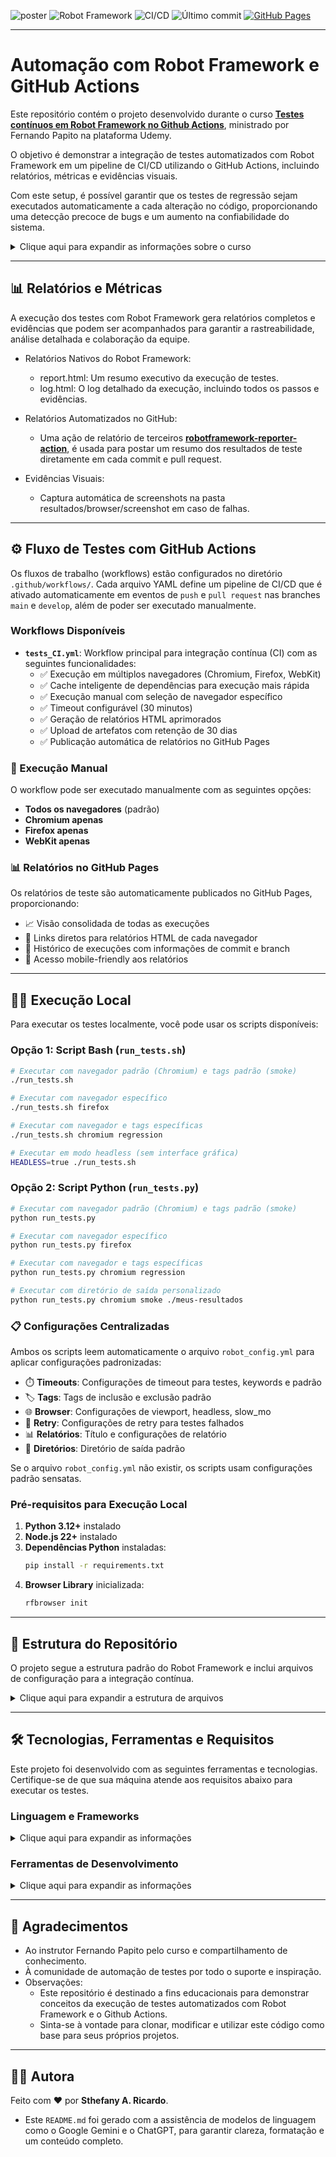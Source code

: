 ![poster](./.github/poster.png)
![Robot Framework](https://img.shields.io/badge/Robot_Framework-Testing-04C38E?logo=robotframework) ![CI/CD](https://img.shields.io/github/actions/workflow/status/sthefanyricardo/robot-actions/tests_CI.yml?label=CI/CD&logo=github) ![Último commit](https://img.shields.io/github/last-commit/sthefanyricardo/robot-actions?label=Último%20commit&style=flat&logo=git) [![GitHub Pages](https://img.shields.io/badge/GitHub-Pages-blue?logo=github)](https://sthefanyricardo.github.io/robot-actions/)


---

# Automação com Robot Framework e GitHub Actions

Este repositório contém o projeto desenvolvido durante o curso [**Testes contínuos em Robot Framework no Github Actions**](https://www.udemy.com/course/testes-continuos-em-robot-framework-no-github-actions/), ministrado por Fernando Papito na plataforma Udemy.

O objetivo é demonstrar a integração de testes automatizados com Robot Framework em um pipeline de CI/CD utilizando o GitHub Actions, incluindo relatórios, métricas e evidências visuais.

Com este setup, é possível garantir que os testes de regressão sejam executados automaticamente a cada alteração no código, proporcionando uma detecção precoce de bugs e um aumento na confiabilidade do sistema.

<details>
<summary> Clique aqui para expandir as informações sobre o curso </summary>
  
  ## 🎯 Objetivo

  O principal objetivo deste projeto é construir um fluxo de trabalho (workflow) de testes contínuos que:
  - 🔄 Automatize a execução dos testes de regressão do Robot Framework.
  - ⚙️ Utilize o GitHub Actions para orquestrar o pipeline de testes.
  - 📊 Gere relatórios, screenshots e métricas para evidenciar a execução dos testes.

  ## 📑 Conteúdo do Curso
  
  Durante este treinamento, você aprenderá a construir e otimizar um fluxo de trabalho de testes contínuos no GitHub Actions, criando um histórico robusto de testes de regressão, acompanhado de relatórios detalhados e evidências visuais essenciais.
  
  O curso aborda os seguintes conceitos:
  - Boas práticas de Testes Contínuos.
  - Habilidades de DevOps.
  - Boas práticas para a implementação de testes automatizados com Robot Framework.
  - Como executar testes de regressão no GitHub Actions.

</details>

---

## 📊 Relatórios e Métricas

A execução dos testes com Robot Framework gera relatórios completos e evidências que podem ser acompanhados para garantir a rastreabilidade, análise detalhada e colaboração da equipe.

- Relatórios Nativos do Robot Framework:
  - report.html: Um resumo executivo da execução de testes.
  - log.html: O log detalhado da execução, incluindo todos os passos e evidências.

- Relatórios Automatizados no GitHub:
  - Uma ação de relatório de terceiros [**robotframework-reporter-action**](https://github.com/joonvena/robotframework-reporter-action), é usada para postar um resumo dos resultados de teste diretamente em cada commit e pull request.

- Evidências Visuais:
  - Captura automática de screenshots na pasta resultados/browser/screenshot em caso de falhas.
  
---

## ⚙️ Fluxo de Testes com GitHub Actions

Os fluxos de trabalho (workflows) estão configurados no diretório ```.github/workflows/```. Cada arquivo YAML define um pipeline de CI/CD que é ativado automaticamente em eventos de ```push``` e ```pull request``` nas branches ```main``` e ```develop```, além de poder ser executado manualmente.

### Workflows Disponíveis

- **`tests_CI.yml`**: Workflow principal para integração contínua (CI) com as seguintes funcionalidades:
  - ✅ Execução em múltiplos navegadores (Chromium, Firefox, WebKit)
  - ✅ Cache inteligente de dependências para execução mais rápida
  - ✅ Execução manual com seleção de navegador específico
  - ✅ Timeout configurável (30 minutos)
  - ✅ Geração de relatórios HTML aprimorados
  - ✅ Upload de artefatos com retenção de 30 dias
  - ✅ Publicação automática de relatórios no GitHub Pages

### 🚀 Execução Manual

O workflow pode ser executado manualmente com as seguintes opções:
- **Todos os navegadores** (padrão)
- **Chromium apenas**
- **Firefox apenas** 
- **WebKit apenas**

### 📊 Relatórios no GitHub Pages

Os relatórios de teste são automaticamente publicados no GitHub Pages, proporcionando:
- 📈 Visão consolidada de todas as execuções
- 🔗 Links diretos para relatórios HTML de cada navegador
- 📅 Histórico de execuções com informações de commit e branch
- 📱 Acesso mobile-friendly aos relatórios

---

## 🏃‍♂️ Execução Local

Para executar os testes localmente, você pode usar os scripts disponíveis:

### **Opção 1: Script Bash (`run_tests.sh`)**
```bash
# Executar com navegador padrão (Chromium) e tags padrão (smoke)
./run_tests.sh

# Executar com navegador específico
./run_tests.sh firefox

# Executar com navegador e tags específicas
./run_tests.sh chromium regression

# Executar em modo headless (sem interface gráfica)
HEADLESS=true ./run_tests.sh
```

### **Opção 2: Script Python (`run_tests.py`)**
```bash
# Executar com navegador padrão (Chromium) e tags padrão (smoke)
python run_tests.py

# Executar com navegador específico
python run_tests.py firefox

# Executar com navegador e tags específicas
python run_tests.py chromium regression

# Executar com diretório de saída personalizado
python run_tests.py chromium smoke ./meus-resultados
```

### **📋 Configurações Centralizadas**

Ambos os scripts leem automaticamente o arquivo `robot_config.yml` para aplicar configurações padronizadas:

- ⏱️ **Timeouts**: Configurações de timeout para testes, keywords e padrão
- 🏷️ **Tags**: Tags de inclusão e exclusão padrão
- 🌐 **Browser**: Configurações de viewport, headless, slow_mo
- 🔄 **Retry**: Configurações de retry para testes falhados
- 📊 **Relatórios**: Título e configurações de relatório
- 📁 **Diretórios**: Diretório de saída padrão

Se o arquivo `robot_config.yml` não existir, os scripts usam configurações padrão sensatas.

### Pré-requisitos para Execução Local

1. **Python 3.12+** instalado
2. **Node.js 22+** instalado
3. **Dependências Python** instaladas:
   ```bash
   pip install -r requirements.txt
   ```
4. **Browser Library** inicializada:
   ```bash
   rfbrowser init
   ```

---

## 📁 Estrutura do Repositório

O projeto segue a estrutura padrão do Robot Framework e inclui arquivos de configuração para a integração contínua.

<details>
<summary>Clique aqui para expandir a estrutura de arquivos</summary>

  ```text
    📦 robot-actions/
    ┣ 📂 .github/
    ┃ └── workflows/
    ┃     └── 📜 tests_CI.yml       # Workflow principal para execução de testes e GitHub Pages
    ┣ 📂 resources/
    ┃ ├── 📜 actions.resource       # Palavras-chave de ações e interações
    ┃ └── 📜 base.resource          # Palavras-chave de configuração e utilidades
    ┣ 📂 resultados/
    ┃ ├── 📂 browser/screenshot     # Screenshots de falhas
    ┃ ├── 📜 log.html               # Log detalhado da execução
    ┃ ├── 📜 output.xml             # Saída em XML para relatórios
    ┃ └── 📜 report.html            # Resumo da execução
    ┣ 📂 tests/
    ┃ └── 📜 login.robot            # Arquivos de casos de teste
    ┣ 📜 .gitignore                 # Arquivos e pastas a serem ignorados pelo Git
    ┣ 📜 README.md                  # Documentação principal do repositório
    ┣ 📜 requirements.txt           # Dependências do Python
    ┣ 📜 robot_config.yml           # Configurações centralizadas do Robot Framework
    ┣ 📜 run_tests.sh               # Script Bash para execução local dos testes
    ┣ 📜 run_tests.py               # Script Python para execução local dos testes
    ┗ 📜 config_parser.py           # Parser para configurações YAML
  ```

</details>

---

## 🛠️ Tecnologias, Ferramentas e Requisitos
Este projeto foi desenvolvido com as seguintes ferramentas e tecnologias. Certifique-se de que sua máquina atende aos requisitos abaixo para executar os testes.

### Linguagem e Frameworks

<details>
<summary>Clique aqui para expandir as informações</summary>

  - [**Python**](https://www.python.org/downloads/) → Linguagem de programação utilizada como base para o Robot Framework.
  - [**Robot Framework**](https://robotframework.org/) → Framework de automação de testes e RPA.
  - [**Node.js**](https://nodejs.org/en/download/) → Dependência necessária para utilização da biblioteca [**Browser Library (Playwright)**](https://robotframework-browser.org/).
  - [**Browser Library (Playwright)**](https://marketsquare.github.io/robotframework-browser/Browser.html) → Biblioteca para automação de testes web.
  - [**GitHub Actions**](https://github.com/features/actions?locale=pt-BR) → Plataforma de CI/CD para automatizar fluxos de trabalho.

</details>

### Ferramentas de Desenvolvimento

<details>
<summary>Clique aqui para expandir as informações</summary>

  - [**Visual Studio Code**](https://code.visualstudio.com/download) → IDE utilizada para desenvolvimento e manutenção dos testes.
  - [**Git**](https://git-scm.com/downloads) → Controle de versão.
  - [**GitHub**](https://github.com/) → Repositório remoto para versionamento e compartilhamento do código.
  - [**Windows Terminal**](https://apps.microsoft.com/detail/9n0dx20hk701?hl=pt-BR&gl=BR) e **Prompt de Comando** → São as ferramentas de linha de comando (CLI) padrão no Windows.

</details>

---

## 📌 Agradecimentos

- Ao instrutor Fernando Papito pelo curso e compartilhamento de conhecimento.
- À comunidade de automação de testes por todo o suporte e inspiração.
- Observações:
  - Este repositório é destinado a fins educacionais para demonstrar conceitos da execução de testes automatizados com Robot Framework e o Github Actions.
  - Sinta-se à vontade para clonar, modificar e utilizar este código como base para seus próprios projetos.  

--- 

## 🙋‍♀️ Autora

Feito com ❤️ por **Sthefany A. Ricardo**.

- Este `README.md` foi gerado com a assistência de modelos de linguagem como o Google Gemini e o ChatGPT, para garantir clareza, formatação e um conteúdo completo.
